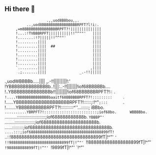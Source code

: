 ## Hi there 👋

<!--
**jawadnassar/jawadnassar** is a ✨ _special_ ✨ repository because its `README.md` (this file) appears on your GitHub profile.

Here are some ideas to get you started:

- 🔭 I’m currently working on ...
- 🌱 I’m currently learning ...
- 👯 I’m looking to collaborate on ...
- 🤔 I’m looking for help with ...
- 💬 Ask me about ...
- 📫 How to reach me: ...
- 😄 Pronouns: ...
- ⚡ Fun fact: ...
-->

                       .,,uod8B8bou,,.
              ..,uod8BBBBBBBBBBBBBBBBRPFT?l!i:.
         ,=m8BBBBBBBBBBBBBBBRPFT?!||||||||||||||
         !...:!TVBBBRPFT||||||||||!!^^""'   ||||
         !.......:!?|||||!!^^""'            ||||
         !.........||||                     ||||
         !.........||||  ##                 ||||
         !.........||||                     ||||
         !.........||||                     ||||
         !.........||||                     ||||
         !.........||||                     ||||
         `.........||||                    ,||||
          .;.......||||               _.-!!|||||
   .,uodWBBBBb.....||||       _.-!!|||||||||!:'
!YBBBBBBBBBBBBBBb..!|||:..-!!|||||||!iof68BBBBBb....
!..YBBBBBBBBBBBBBBb!!||||||||!iof68BBBBBBRPFT?!::   `.
!....YBBBBBBBBBBBBBBbaaitf68BBBBBBRPFT?!:::::::::     `.
!......YBBBBBBBBBBBBBBBBBBBRPFT?!::::::;:!^"`;:::       `.
!........YBBBBBBBBBBRPFT?!::::::::::^''...::::::;         iBBbo.
`..........YBRPFT?!::::::::::::::::::::::::;iof68bo.      WBBBBbo.
  `..........:::::::::::::::::::::::;iof688888888888b.     `YBBBP^'
    `........::::::::::::::::;iof688888888888888888888b.     `
      `......:::::::::;iof688888888888888888888888888888b.
        `....:::;iof688888888888888888888888888888888899fT!
          `..::!8888888888888888888888888888888899fT|!^"'
            `' !!988888888888888888888888899fT|!^"'
                `!!8888888888888888899fT|!^"'
                  `!988888888899fT|!^"'
                    `!9899fT|!^"'
                      `!^"'
